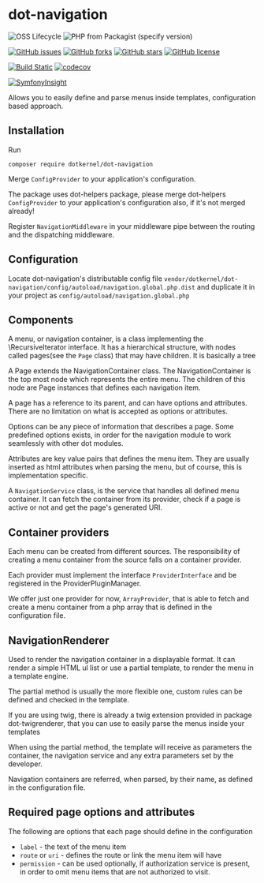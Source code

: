 # dot-navigation

![OSS Lifecycle](https://img.shields.io/osslifecycle/dotkernel/dot-navigation)
![PHP from Packagist (specify version)](https://img.shields.io/packagist/php-v/dotkernel/dot-navigation/3.4.1)

[![GitHub issues](https://img.shields.io/github/issues/dotkernel/dot-navigation)](https://github.com/dotkernel/dot-navigation/issues)
[![GitHub forks](https://img.shields.io/github/forks/dotkernel/dot-navigation)](https://github.com/dotkernel/dot-navigation/network)
[![GitHub stars](https://img.shields.io/github/stars/dotkernel/dot-navigation)](https://github.com/dotkernel/dot-navigation/stargazers)
[![GitHub license](https://img.shields.io/github/license/dotkernel/dot-navigation)](https://github.com/dotkernel/dot-navigation/blob/3.0/LICENSE.md)

[![Build Static](https://github.com/dotkernel/dot-navigation/actions/workflows/static-analysis.yml/badge.svg?branch=3.0)](https://github.com/dotkernel/dot-navigation/actions/workflows/static-analysis.yml)
[![codecov](https://codecov.io/gh/dotkernel/dot-navigation/graph/badge.svg?token=AI9WFYDDX9)](https://codecov.io/gh/dotkernel/dot-navigation)

[![SymfonyInsight](https://insight.symfony.com/projects/68b7c728-4cc9-40ac-a3be-cf17f9b2eaf1/big.svg)](https://insight.symfony.com/projects/68b7c728-4cc9-40ac-a3be-cf17f9b2eaf1)


Allows you to easily define and parse menus inside templates, configuration based approach.

## Installation

Run

    composer require dotkernel/dot-navigation

Merge `ConfigProvider` to your application's configuration.

The package uses dot-helpers package, please merge dot-helpers `ConfigProvider` to your application's configuration
also, if it's not merged already!

Register `NavigationMiddleware` in your middleware pipe between the routing and the dispatching middleware.

## Configuration

Locate dot-navigation's distributable config file `vendor/dotkernel/dot-navigation/config/autoload/navigation.global.php.dist` and duplicate it in your project as `config/autoload/navigation.global.php`


## Components

A menu, or navigation container, is a class implementing the \RecursiveIterator interface. It has a hierarchical structure, with nodes called pages(see the `Page` class) that may have children. It is basically a tree

A Page extends the NavigationContainer class. The NavigationContainer is the top most node which represents the entire menu. The children of this node are Page instances that defines each navigation item.

A page has a reference to its parent, and can have options and attributes. There are no limitation on what is accepted as options or attributes.

Options can be any piece of information that describes a page. Some predefined options exists, in order for the navigation module to work seamlessly with other dot modules.

Attributes are key value pairs that defines the menu item. They are usually inserted as html attributes when parsing the menu, but of course, this is implementation specific.

A `NavigationService` class, is the service that handles all defined menu container. It can fetch the container from its provider, check if a page is active or not and get the page's generated URI.


## Container providers

Each menu can be created from different sources. The responsibility of creating a menu container from the source falls on a container provider.

Each provider must implement the interface `ProviderInterface` and be registered in the ProviderPluginManager.

We offer just one provider for now, `ArrayProvider`, that is able to fetch and create a menu container from a php array that is defined in the configuration file.


## NavigationRenderer

Used to render the navigation container in a displayable format. It can render a simple HTML ul list or use a partial template, to render the menu in a template engine.

The partial method is usually the more flexible one, custom rules can be defined and checked in the template.

If you are using twig, there is already a twig extension provided in package dot-twigrenderer, that you can use to easily parse the menus inside your templates


When using the partial method, the template will receive as parameters the container, the navigation service and any extra parameters set by the developer.

Navigation containers are referred, when parsed, by their name, as defined in the configuration file.

## Required page options and attributes

The following are options that each page should define in the configuration
* `label` - the text of the menu item
* `route` or `uri` - defines the route or link the menu item will have
* `permission` - can be used optionally, if authorization service is present, in order to omit menu items that are not authorized to visit.
